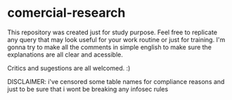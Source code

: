 # comercial-research
This repository was created just for study purpose. Feel free to replicate any query that may look useful for your work routine or just for training. I'm gonna try to make all the comments in simple english to make sure the explanations are all clear and acessible.

Critics and sugestions are all welcomed. :)

DISCLAIMER: i've censored some table names for compliance reasons and just to be sure that i wont be breaking any infosec rules
